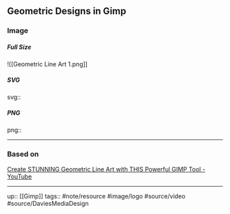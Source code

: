 ## Geometric Designs in Gimp

### Image

##### Full Size


![[Geometric Line Art 1.png]]

##### SVG

svg:: 

##### PNG

png:: 

---
### Based on

[Create STUNNING Geometric Line Art with THIS Powerful GIMP Tool - YouTube](https://www.youtube.com/watch?v=SCMpWzCzkJ4&list=PL_7viLFyJ7sCLguZdKJ9dAbUUXRy13VOF&index=12)

---

up:: [[Gimp]]
tags:: #note/resource #image/logo #source/video #source/DaviesMediaDesign 